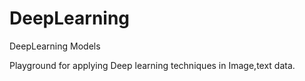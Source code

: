 # DeepLearning
DeepLearning Models

Playground for applying Deep learning techniques in Image,text data.

